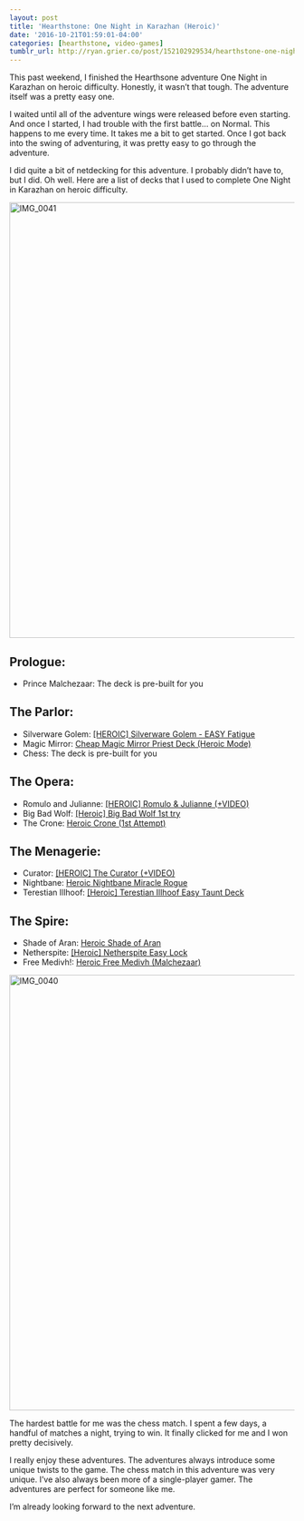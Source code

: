 ```yaml
---
layout: post
title: 'Hearthstone: One Night in Karazhan (Heroic)'
date: '2016-10-21T01:59:01-04:00'
categories: [hearthstone, video-games]
tumblr_url: http://ryan.grier.co/post/152102929534/hearthstone-one-night-in-karazhan-heroic
---
```

This past weekend, I finished the Hearthsone adventure One Night in Karazhan on heroic difficulty. Honestly, it wasn’t that tough. The adventure itself was a pretty easy one.

I waited until all of the adventure wings were released before even starting. And once I started, I had trouble with the first battle… on Normal. This happens to me every time. It takes me a bit to get started. Once I got back into the swing of adventuring, it was pretty easy to go through the adventure.

I did quite a bit of netdecking for this adventure. I probably didn’t have to, but I did. Oh well. Here are a list of decks that I used to complete One Night in Karazhan on heroic difficulty.

<a data-flickr-embed="true"  href="https://www.flickr.com/photos/rwgrier/30392737546/in/dateposted-family/" title="IMG_0041"><img src="https://farm9.staticflickr.com/8556/30392737546_fe64c79afd_b.jpg" width="1024" height="768" alt="IMG_0041"></a><script async src="//embedr.flickr.com/assets/client-code.js" charset="utf-8"></script>

## Prologue:

- Prince Malchezaar: The deck is pre-built for you

## The Parlor:

- Silverware Golem: [[HEROIC] Silverware Golem - EASY Fatigue](http://www.hearthpwn.com/decks/606874-heroic-silverware-golem-easy-fatigue)
- Magic Mirror: [Cheap Magic Mirror Priest Deck (Heroic Mode)](https://www.icy-veins.com/hearthstone/cheap-magic-mirror-priest-deck-heroic-mode)
- Chess: The deck is pre-built for you

## The Opera:

- Romulo and Julianne: [[HEROIC] Romulo & Julianne (+VIDEO)](http://www.hearthpwn.com/decks/612039-heroic-romulo-julianne-video)
- Big Bad Wolf: [[Heroic] Big Bad Wolf 1st try](http://www.hearthpwn.com/decks/612227-heroic-big-bad-wolf-1st-try)
- The Crone: [Heroic Crone (1st Attempt)](http://www.hearthpwn.com/decks/612030-heroic-crone-1st-attempt)

## The Menagerie:

- Curator: [[HEROIC] The Curator (+VIDEO)](http://www.hearthpwn.com/decks/619584-heroic-the-curator-video)
- Nightbane: [Heroic Nightbane Miracle Rogue](http://www.hearthpwn.com/decks/619575-heroic-nightbane-miracle-rogue)
- Terestian Illhoof: [[Heroic] Terestian Illhoof Easy Taunt Deck](http://www.hearthpwn.com/decks/624580-heroic-terestian-illhoof-easy-taunt-deck)

## The Spire:

- Shade of Aran: [Heroic Shade of Aran](http://www.hearthpwn.com/decks/653038-heroic-shade-of-aran)
- Netherspite: [[Heroic] Netherspite Easy Lock](http://www.hearthpwn.com/decks/625635-heroic-netherspite-easy-lock)
- Free Medivh!: [Heroic Free Medivh (Malchezaar)](http://www.hearthpwn.com/decks/653033-heroic-free-medivh-malchezaar)

<a data-flickr-embed="true"  href="https://www.flickr.com/photos/rwgrier/30428876735/in/dateposted-family/" title="IMG_0040"><img src="https://farm6.staticflickr.com/5797/30428876735_9361f031d8_b.jpg" width="1024" height="768" alt="IMG_0040"></a><script async src="//embedr.flickr.com/assets/client-code.js" charset="utf-8"></script>

The hardest battle for me was the chess match. I spent a few days, a handful of matches a night, trying to win. It finally clicked for me and I won pretty decisively.

I really enjoy these adventures. The adventures always introduce some unique twists to the game. The chess match in this adventure was very unique. I’ve also always been more of a single-player gamer. The adventures are perfect for someone like me.

I’m already looking forward to the next adventure.
